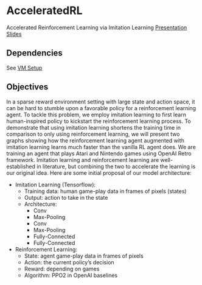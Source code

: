 # AcceleratedRL
Accelerated Reinforcement Learning via Imitation Learning
[Presentation Slides](https://docs.google.com/presentation/d/1AJdIfgsEuwt0HRtdqXA0nfczQ1rmL7rk2rQAhzPZFtM/edit?usp=sharing)

## Dependencies
See [VM Setup](https://docs.google.com/document/d/1s5DMyiqae7SRoLod5P_WqdFUhOGgCfwVdjWWNqGtNvc/edit?usp=sharing)

## Objectives
In a sparse reward environment setting with large state and action space, it can be hard to stumble upon a favorable policy for a reinforcement learning agent. To tackle this problem, we employ imitation learning to first learn human-inspired policy to kickstart the reinforcement learning process. To demonstrate that using imitation learning shortens the training time in comparison to only using reinforcement learning, we will present two graphs showing how the reinforcement learning agent augmented with imitation learning learns much faster than the vanilla RL agent does.
We are training an agent that plays Atari and Nintendo games using OpenAI Retro framework. Imitation learning and reinforcement learning are well-established in literature, but combining the two to accelerate the learning is our original idea.
Here are some initial proposal of our model architecture:
- Imitation Learning (Tensorflow):
  - Training data: human game-play data in frames of pixels (states)
  - Output: action to take in the state
  - Architecture:
    - Conv
    - Max-Pooling
    - Conv
    - Max-Pooling
    - Fully-Connected
    - Fully-Connected
- Reinforcement Learning:
  - State: agent game-play data in frames of pixels
  - Action: the current policy’s decision
  - Reward: depending on games
  - Algorithm: PPO2 in OpenAI baselines
